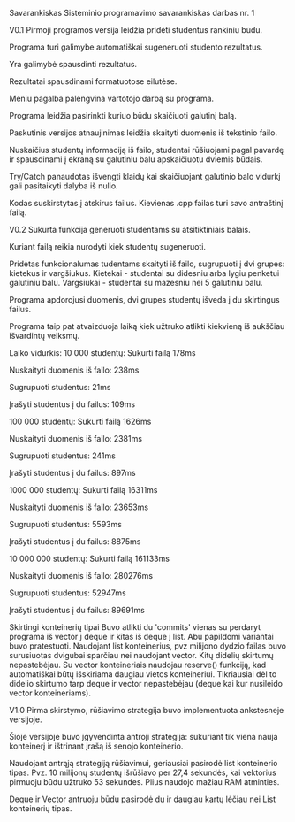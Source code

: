 
Savarankiskas
Sisteminio programavimo savarankiskas darbas nr. 1

V0.1
Pirmoji programos versija leidžia pridėti studentus rankiniu būdu.

Programa turi galimybe automatiškai sugeneruoti studento rezultatus.

Yra galimybė spausdinti rezultatus.

Rezultatai spausdinami formatuotose eilutėse.

Meniu pagalba palengvina vartotojo darbą su programa.

Programa leidžia pasirinkti kuriuo būdu skaičiuoti galutinį balą.

Paskutinis versijos atnaujinimas leidžia skaityti duomenis iš tekstinio failo.

Nuskaičius studentų informaciją iš failo, studentai rūšiuojami pagal pavardę ir spausdinami į ekraną su galutiniu balu apskaičiuotu dviemis būdais.

Try/Catch panaudotas išvengti klaidų kai skaičiuojant galutinio balo vidurkį gali pasitaikyti dalyba iš nulio.

Kodas suskirstytas į atskirus failus. Kievienas .cpp failas turi savo antraštinį failą.

V0.2
Sukurta funkcija generuoti studentams su atsitiktiniais balais.

Kuriant failą reikia nurodyti kiek studentų sugeneruoti.

Pridėtas funkcionalumas tudentams skaityti iš failo, sugrupuoti į dvi grupes: kietekus ir vargšiukus. Kietekai - studentai su didesniu arba lygiu penketui galutiniu balu. Vargsiukai - studentai su mazesniu nei 5 galutiniu balu.

Programa apdorojusi duomenis, dvi grupes studentų išveda į du skirtingus failus.

Programa taip pat atvaizduoja laiką kiek užtruko atlikti kiekvieną iš aukščiau išvardintų veiksmų.

Laiko vidurkis:
10 000 studentų:
Sukurti failą 178ms

Nuskaityti duomenis iš failo: 238ms

Sugrupuoti studentus: 21ms

Įrašyti studentus į du failus: 109ms

100 000 studentų:
Sukurti failą 1626ms

Nuskaityti duomenis iš failo: 2381ms

Sugrupuoti studentus: 241ms

Įrašyti studentus į du failus: 897ms

1000 000 studentų:
Sukurti failą 16311ms

Nuskaityti duomenis iš failo: 23653ms

Sugrupuoti studentus: 5593ms

Įrašyti studentus į du failus: 8875ms

10 000 000 studentų:
Sukurti failą 161133ms

Nuskaityti duomenis iš failo: 280276ms

Sugrupuoti studentus: 52947ms

Įrašyti studentus į du failus: 89691ms

Skirtingi konteinerių tipai
Buvo atlikti du 'commits' vienas su perdaryt programa iš vector į deque ir kitas iš deque į list. Abu papildomi variantai buvo pratestuoti. Naudojant list konteinerius, pvz milijono dydzio failas buvo surusiuotas dvigubai sparčiau nei naudojant vector. Kitų didelių skirtumų nepastebėjau. Su vector konteineriais naudojau reserve() funkciją, kad automatiškai būtų išskiriama daugiau vietos konteineriui. Tikriausiai dėl to didelio skirtumo tarp deque ir vector nepastebėjau (deque kai kur nusileido vector konteineriams).

V1.0
Pirma skirstymo, rūšiavimo strategija buvo implementuota ankstesneje versijoje.

Šioje versijoje buvo įgyvendinta antroji strategija: sukuriant tik viena nauja konteinerį ir ištrinant įrašą iš senojo konteinerio.

Naudojant antrąją strategiją rūšiavimui, geriausiai pasirodė list konteinerio tipas. Pvz. 10 milijonų studentų išrūšiavo per 27,4 sekundės, kai vektorius pirmuoju būdu užtruko 53 sekundes. Plius naudojo mažiau RAM atminties.

Deque ir Vector antruoju būdu pasirodė du ir daugiau kartų lėčiau nei List konteinerių tipas.
